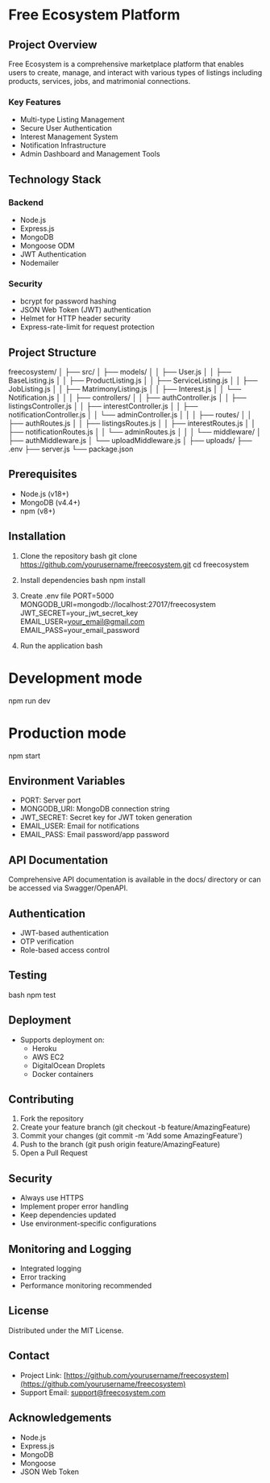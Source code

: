 # Free Ecosystem Platform

## Project Overview

Free Ecosystem is a comprehensive marketplace platform that enables users to create, manage, and interact with various types of listings including products, services, jobs, and matrimonial connections.

### Key Features
- Multi-type Listing Management
- Secure User Authentication
- Interest Management System
- Notification Infrastructure
- Admin Dashboard and Management Tools

## Technology Stack

### Backend
- Node.js
- Express.js
- MongoDB
- Mongoose ODM
- JWT Authentication
- Nodemailer

### Security
- bcrypt for password hashing
- JSON Web Token (JWT) authentication
- Helmet for HTTP header security
- Express-rate-limit for request protection

## Project Structure
freecosystem/
│
├── src/
│   ├── models/
│   │   ├── User.js
│   │   ├── BaseListing.js
│   │   ├── ProductListing.js
│   │   ├── ServiceListing.js
│   │   ├── JobListing.js
│   │   ├── MatrimonyListing.js
│   │   ├── Interest.js
│   │   └── Notification.js
│   │
│   ├── controllers/
│   │   ├── authController.js
│   │   ├── listingsController.js
│   │   ├── interestController.js
│   │   ├── notificationController.js
│   │   └── adminController.js
│   │
│   ├── routes/
│   │   ├── authRoutes.js
│   │   ├── listingsRoutes.js
│   │   ├── interestRoutes.js
│   │   ├── notificationRoutes.js
│   │   └── adminRoutes.js
│   │
│   └── middleware/
│       ├── authMiddleware.js
│       └── uploadMiddleware.js
│
├── uploads/
├── .env
├── server.js
└── package.json


## Prerequisites
- Node.js (v18+)
- MongoDB (v4.4+)
- npm (v8+)

## Installation

1. Clone the repository
bash
git clone https://github.com/yourusername/freecosystem.git
cd freecosystem


2. Install dependencies
bash
npm install


3. Create .env file
PORT=5000
MONGODB_URI=mongodb://localhost:27017/freecosystem
JWT_SECRET=your_jwt_secret_key
EMAIL_USER=your_email@gmail.com
EMAIL_PASS=your_email_password


4. Run the application
bash
# Development mode
npm run dev

# Production mode
npm start


## Environment Variables
- PORT: Server port
- MONGODB_URI: MongoDB connection string
- JWT_SECRET: Secret key for JWT token generation
- EMAIL_USER: Email for notifications
- EMAIL_PASS: Email password/app password

## API Documentation
Comprehensive API documentation is available in the docs/ directory or can be accessed via Swagger/OpenAPI.

## Authentication
- JWT-based authentication
- OTP verification
- Role-based access control

## Testing
bash
npm test


## Deployment
- Supports deployment on:
  * Heroku
  * AWS EC2
  * DigitalOcean Droplets
  * Docker containers

## Contributing
1. Fork the repository
2. Create your feature branch (git checkout -b feature/AmazingFeature)
3. Commit your changes (git commit -m 'Add some AmazingFeature')
4. Push to the branch (git push origin feature/AmazingFeature)
5. Open a Pull Request

## Security
- Always use HTTPS
- Implement proper error handling
- Keep dependencies updated
- Use environment-specific configurations

## Monitoring and Logging
- Integrated logging
- Error tracking
- Performance monitoring recommended

## License
Distributed under the MIT License.

## Contact
- Project Link: [https://github.com/yourusername/freecosystem](https://github.com/yourusername/freecosystem)
- Support Email: support@freecosystem.com

## Acknowledgements
- Node.js
- Express.js
- MongoDB
- Mongoose
- JSON Web Token